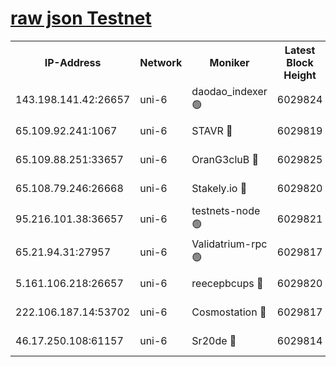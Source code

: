 [raw json Testnet](https://rpc-check.junot.stavr.tech/junot/rpc-junot-result.json)
=


<table><tr><th>IP-Address</th><th>Network</th><th>Moniker</th><th>Latest Block Height</th><th>Earliest Block Height</th><th>Catching Up</th><th>Tx Index</th><th>Voting Power</th><th>Scan Time</th></tr><tr><td>143.198.141.42:26657</td><td>uni-6</td><td>daodao_indexer 🟢</td><td>6029824</td><td>1</td><td>False</td><td>off</td><td>0</td><td>2023-12-13T04:15:21.840918140UTC</td></tr><tr><td>65.109.92.241:1067</td><td>uni-6</td><td>STAVR 🔴</td><td>6029819</td><td>1138541</td><td>False</td><td>on</td><td>6042</td><td>2023-12-13T04:15:08.802803300UTC</td></tr><tr><td>65.109.88.251:33657</td><td>uni-6</td><td>OranG3cluB 🔴</td><td>6029825</td><td>1138541</td><td>False</td><td>on</td><td>11</td><td>2023-12-13T04:15:26.323481562UTC</td></tr><tr><td>65.108.79.246:26668</td><td>uni-6</td><td>Stakely.io 🔴</td><td>6029820</td><td>1570872</td><td>False</td><td>on</td><td>1192034</td><td>2023-12-13T04:15:10.955791486UTC</td></tr><tr><td>95.216.101.38:36657</td><td>uni-6</td><td>testnets-node 🟢</td><td>6029821</td><td>1615130</td><td>False</td><td>on</td><td>0</td><td>2023-12-13T04:15:14.727971815UTC</td></tr><tr><td>65.21.94.31:27957</td><td>uni-6</td><td>Validatrium-rpc 🟢</td><td>6029817</td><td>2943363</td><td>False</td><td>on</td><td>0</td><td>2023-12-13T04:15:04.292892765UTC</td></tr><tr><td>5.161.106.218:26657</td><td>uni-6</td><td>reecepbcups 🔴</td><td>6029820</td><td>4468422</td><td>False</td><td>on</td><td>105015</td><td>2023-12-13T04:15:10.585733594UTC</td></tr><tr><td>222.106.187.14:53702</td><td>uni-6</td><td>Cosmostation 🔴</td><td>6029817</td><td>5344501</td><td>False</td><td>on</td><td>110003</td><td>2023-12-13T04:15:01.875690880UTC</td></tr><tr><td>46.17.250.108:61157</td><td>uni-6</td><td>Sr20de 🔴</td><td>6029814</td><td>5727371</td><td>False</td><td>on</td><td>28</td><td>2023-12-13T04:14:54.221843220UTC</td></tr></table>